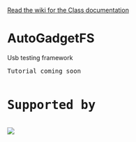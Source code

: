 
[Read the wiki for the Class documentation](https://github.com/ehabhussein/AutoGadgetFS/wiki)

# AutoGadgetFS
Usb testing framework
<pre>
Tutorial coming soon
</pre>

<pre>
<h1>Supported by</h1>
<img src="https://github.com/ehabhussein/AutoGadgetFS/blob/master/JetBrains.png">
</pre>
